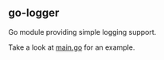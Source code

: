 ## go-logger

Go module providing simple logging support.

Take a look at [main.go](main/main.go) for an example.